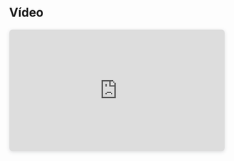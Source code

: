# Vídeo
<div style="position: relative; width: 100%; height: 0; padding-top: 56.2500%;
 padding-bottom: 0; box-shadow: 0 2px 8px 0 rgba(63,69,81,0.16); margin-top: 1.6em; margin-bottom: 0.9em; overflow: hidden;
 border-radius: 8px; will-change: transform;">
  <iframe loading="lazy" style="position: absolute; width: 100%; height: 100%; top: 0; left: 0; border: none; padding: 0;margin: 0;"
    src="https:&#x2F;&#x2F;www.canva.com&#x2F;design&#x2F;DAGCvPQKlvc&#x2F;SG2SvRR6vph_AKsCrQc49g&#x2F;watch?embed" allowfullscreen="allowfullscreen" allow="fullscreen">
  </iframe>
</div>
<a href="https:&#x2F;&#x2F;www.canva.com&#x2F;design&#x2F;DAGCvPQKlvc&#x2F;SG2SvRR6vph_AKsCrQc49g&#x2F;watch?utm_content=DAGCvPQKlvc&amp;utm_campaign=designshare&amp;utm_medium=embeds&amp;utm_source=link" target="_blank" rel="noopener">